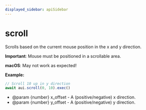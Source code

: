 ```yaml
---
displayed_sidebar: apiSidebar
---
```

# scroll

Scrolls based on the current mouse position in the x and y direction.

**Important**: Mouse must be positioned in a scrollable area.

**macOS**: May not work as expected!

**Example:**
```typescript 
// Scroll 10 up in y direction
await aui.scroll(0, 10).exec()
```

   * @param {number} x_offset - A (positive/negative) x direction.
   * @param {number} y_offset - A (positive/negative) y direction.
